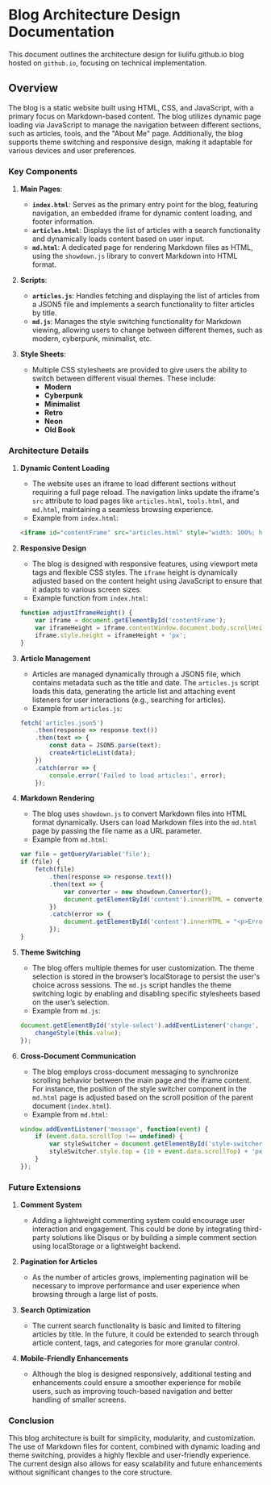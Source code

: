 # Blog Architecture Design Documentation

This document outlines the architecture design for liulifu.github.io blog hosted on `github.io`, focusing on technical implementation.

## Overview

The blog is a static website built using HTML, CSS, and JavaScript, with a primary focus on Markdown-based content. The blog utilizes dynamic page loading via JavaScript to manage the navigation between different sections, such as articles, tools, and the "About Me" page. Additionally, the blog supports theme switching and responsive design, making it adaptable for various devices and user preferences.

### Key Components

1. **Main Pages**:

   - **`index.html`**: Serves as the primary entry point for the blog, featuring navigation, an embedded iframe for dynamic content loading, and footer information.
   - **`articles.html`**: Displays the list of articles with a search functionality and dynamically loads content based on user input.
   - **`md.html`**: A dedicated page for rendering Markdown files as HTML, using the `showdown.js` library to convert Markdown into HTML format.
2. **Scripts**:

   - **`articles.js`**: Handles fetching and displaying the list of articles from a JSON5 file and implements a search functionality to filter articles by title.
   - **`md.js`**: Manages the style switching functionality for Markdown viewing, allowing users to change between different themes, such as modern, cyberpunk, minimalist, etc.
3. **Style Sheets**:

   - Multiple CSS stylesheets are provided to give users the ability to switch between different visual themes. These include:
     - **Modern**
     - **Cyberpunk**
     - **Minimalist**
     - **Retro**
     - **Neon**
     - **Old Book**

### Architecture Details

1. **Dynamic Content Loading**

   - The website uses an iframe to load different sections without requiring a full page reload. The navigation links update the iframe's `src` attribute to load pages like `articles.html`, `tools.html`, and `md.html`, maintaining a seamless browsing experience.
   - Example from `index.html`:

   ```html
   <iframe id="contentFrame" src="articles.html" style="width: 100%; height: 100vh; overflow: hidden; border: none;" scrolling="no"></iframe>
   ```
2. **Responsive Design**

   - The blog is designed with responsive features, using viewport meta tags and flexible CSS styles. The `iframe` height is dynamically adjusted based on the content height using JavaScript to ensure that it adapts to various screen sizes.
   - Example function from `index.html`:

   ```javascript
   function adjustIframeHeight() {
       var iframe = document.getElementById('contentFrame');
       var iframeHeight = iframe.contentWindow.document.body.scrollHeight;
       iframe.style.height = iframeHeight + 'px';
   }
   ```
3. **Article Management**

   - Articles are managed dynamically through a JSON5 file, which contains metadata such as the title and date. The `articles.js` script loads this data, generating the article list and attaching event listeners for user interactions (e.g., searching for articles).
   - Example from `articles.js`:

   ```javascript
   fetch('articles.json5')
       .then(response => response.text())
       .then(text => {
           const data = JSON5.parse(text);
           createArticleList(data);
       })
       .catch(error => {
           console.error('Failed to load articles:', error);
       });
   ```
4. **Markdown Rendering**

   - The blog uses `showdown.js` to convert Markdown files into HTML format dynamically. Users can load Markdown files into the `md.html` page by passing the file name as a URL parameter.
   - Example from `md.html`:

   ```javascript
   var file = getQueryVariable('file');
   if (file) {
       fetch(file)
           .then(response => response.text())
           .then(text => {
               var converter = new showdown.Converter();
               document.getElementById('content').innerHTML = converter.makeHtml(text);
           })
           .catch(error => {
               document.getElementById('content').innerHTML = "<p>Error loading file.</p>";
           });
   }
   ```
5. **Theme Switching**

   - The blog offers multiple themes for user customization. The theme selection is stored in the browser’s localStorage to persist the user's choice across sessions. The `md.js` script handles the theme switching logic by enabling and disabling specific stylesheets based on the user’s selection.
   - Example from `md.js`:

   ```javascript
   document.getElementById('style-select').addEventListener('change', function() {
       changeStyle(this.value);
   });
   ```
6. **Cross-Document Communication**

   - The blog employs cross-document messaging to synchronize scrolling behavior between the main page and the iframe content. For instance, the position of the style switcher component in the `md.html` page is adjusted based on the scroll position of the parent document (`index.html`).
   - Example from `md.html`:

   ```javascript
   window.addEventListener('message', function(event) {
       if (event.data.scrollTop !== undefined) {
           var styleSwitcher = document.getElementById('style-switcher');
           styleSwitcher.style.top = (10 + event.data.scrollTop) + 'px';
       }
   });
   ```

### Future Extensions

1. **Comment System**

   - Adding a lightweight commenting system could encourage user interaction and engagement. This could be done by integrating third-party solutions like Disqus or by building a simple comment section using localStorage or a lightweight backend.
2. **Pagination for Articles**

   - As the number of articles grows, implementing pagination will be necessary to improve performance and user experience when browsing through a large list of posts.
3. **Search Optimization**

   - The current search functionality is basic and limited to filtering articles by title. In the future, it could be extended to search through article content, tags, and categories for more granular control.
4. **Mobile-Friendly Enhancements**

   - Although the blog is designed responsively, additional testing and enhancements could ensure a smoother experience for mobile users, such as improving touch-based navigation and better handling of smaller screens.

### Conclusion

This blog architecture is built for simplicity, modularity, and customization. The use of Markdown files for content, combined with dynamic loading and theme switching, provides a highly flexible and user-friendly experience. The current design also allows for easy scalability and future enhancements without significant changes to the core structure.
